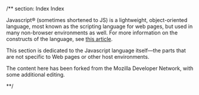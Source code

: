 
/** section: Index
Index

Javascript&reg; (sometimes shortened to JS) is a lightweight, object-oriented language, most known as the scripting language for web pages, but used in many non-browser environments as well. For more information on the constructs of the language, see [this article](https://developer.mozilla.org/en/Javascript/About_Javascript).

This section is dedicated to the Javascript language itself—the parts that are not specific to Web pages or other host environments.

The content here has been forked from the Mozilla Developer Network, with some additional editing.

**/


